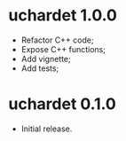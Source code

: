 # uchardet 1.0.0

* Refactor C++ code;
* Expose C++ functions;
* Add vignette;
* Add tests;

# uchardet 0.1.0

* Initial release.
